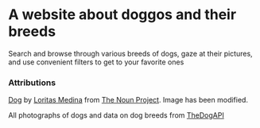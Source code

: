# A website about doggos and their breeds

Search and browse through various breeds of dogs, gaze at their pictures, and use convenient filters to get to your favorite ones

### Attributions
[Dog](https://thenounproject.com/search/?q=dog&i=3717198) by [Loritas Medina](https://thenounproject.com/loritas/) from [The Noun Project](https://thenounproject.com/). Image has been modified.

All photographs of dogs and data on dog breeds from [TheDogAPI](https://thedogapi.com)
